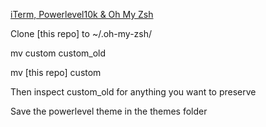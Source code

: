 [iTerm, Powerlevel10k & Oh My Zsh](https://gist.github.com/kevin-smets/8568070)

Clone [this repo] to ~/.oh-my-zsh/

mv custom custom_old

mv [this repo] custom

Then inspect custom_old for anything you want to preserve

Save the powerlevel theme in the themes folder
